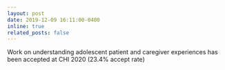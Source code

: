 ```yaml
---
layout: post
date: 2019-12-09 16:11:00-0400
inline: true
related_posts: false
---
```


Work on understanding adolescent patient and caregiver experiences has been accepted at CHI 2020 (23.4% accept rate)
